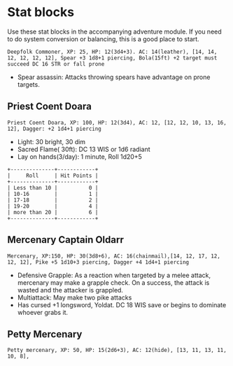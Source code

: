 # Stat blocks
Use these stat blocks in the accompanying adventure module. If you need to do system conversion or balancing, this is a good place to start. 

`Deepfolk Commoner, XP: 25, HP: 12(3d4+3). AC: 14(leather), [14, 14, 12, 12, 12, 12], Spear +3 1d8+1 piercing, Bola(15ft) +2 target must succeed DC 16 STR or fall prone`
- Spear assassin: Attacks throwing spears have advantage on prone targets.

## Priest Coent Doara
`Priest Coent Doara, XP: 100, HP: 12(3d4), AC: 12, [12, 12, 10, 13, 16, 12], Dagger: +2 1d4+1 piercing`
- Light: 30 bright, 30 dim
- Sacred Flame( 30ft): DC 13 WIS or 1d6 radiant
- Lay on hands(3/day): 1 minute, Roll 1d20+5
```
+--------------+------------+
|     Roll     | Hit Points |
+--------------+------------+
| Less than 10 |          0 |
| 10-16        |          1 |
| 17-18        |          2 |
| 19-20        |          4 |
| more than 20 |          6 |
+--------------+------------+
```

## Mercenary Captain Oldarr
`Mercenary, XP:150, HP: 30(3d8+6), AC: 16(chainmail),[14, 12, 17, 12, 12, 12], Pike +5 1d10+3 piercing, Dagger +4 1d4+1 piercing`
- Defensive Grapple: As a reaction when targeted by a melee attack, mercenary may make a grapple check. On a success, the attack is wasted and the attacker is grappled.
- Multiattack: May make two pike attacks
- Has cursed +1 longsword, Yoldat. DC 18 WIS save or begins to dominate whoever grabs it.

## Petty Mercenary
`Petty mercenary, XP: 50, HP: 15(2d6+3), AC: 12(hide), [13, 11, 13, 11, 10, 8], `